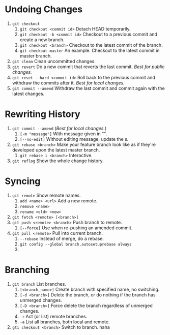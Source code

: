 # Undoing Changes

1. `git checkout`
   1. `git checkout <commit id>` Detach HEAD temporarily.
   2. `git checkout -b <commit id>` Checkout to a previous commit and create a new branch.
   3. `git checkout <branch>` Checkout to the latest commit of the branch.
   4. `git checkout master` An example. Checkout to the latest commit in master branch.
2. `git clean` Clean uncommitted changes.
3. `git revert` Do a new commit that reverts the last commit. *Best for public changes.*
4. `git reset --hard <commit id>` Roll back to the previous commit and withdraw the commits after it. *Best for local changes.*
5. `git commit --amend` Withdraw the last commit and commit again with the latest changes.

# Rewriting History

1. `git commit --amend` (*Best for local changes.*)
   1. `[-m "message"]` With message given in "".
   2. `[--no-edit]` Without editing message, update the s.
2. `git rebase <branch>` Make your feature branch look like as if they're developed upon the latest master branch.
   1. `git rebase i <branch>` Interactive.
3. `git reflog` Show the whole change history.

# Syncing

1. `git remote` Show remote names.
   1. `add <name> <url>` Add a new remote.
   2. `remove <name>`
   3. `rename <old> <new>`
2. `git fetch <remote> [<branch>]`
3. `git push <remote> <branch>` Push branch to remote.
   1. `[--force]` Use when re-pushing an amended commit.
4. `git pull <remote>` Pull into current branch.
   1. `--rebase` Instead of merge, do a rebase.
   2. `git config --global branch.autosetuprebase always`
   3. 

# Branching

1. `git branch` List branches.
   1. `[<branch_name>]` Create branch with specified name, no switching.
   2. `[-d <branch>]` Delete the branch, or do nothing if the branch has unmerged changes.
   3. `[-D <branch>]` Force delete the branch regardless of unmerged changes.
   4. `-r` Act (or list) remote branches.
   5. `-a` List all branches, both local and remote.
2. `gti checkout <branch>` Switch to branch. haha